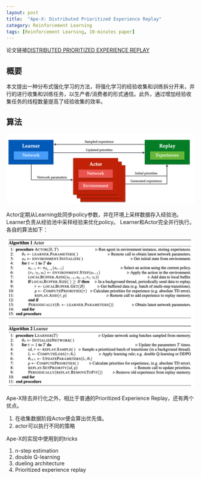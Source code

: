 ```yaml
---
layout: post
title:  "Ape-X: Distributed Prioritized Experience Replay"
category: Reinforcement Learning
tags: [Reinforcement Learning, 10-minutes paper]
---
```

论文链接[DISTRIBUTED PRIORITIZED EXPERIENCE REPLAY](https://arxiv.org/pdf/1803.00933.pdf)

## 概要
本文提出一种分布式强化学习的方法，将强化学习的经验收集和训练拆分开来，并行的进行收集和训练任务，以生产者/消费者的形式通信。此外，通过增加经验收集任务的线程数量提高了经验收集的效率。

## 算法

![Distributed Training illustration](https://raw.githubusercontent.com/lanpartis/DocsPics/master/images_for_docs/%E6%88%AA%E5%B1%8F2020-09-02%20%E4%B8%8B%E5%8D%885.28.44.png)

Actor定期从Learning处同步policy参数，并在环境上采样数据存入经验池。
Learner负责从经验池中采样经验来优化policy。
Learner和Actor完全并行执行。各自的算法如下：

![Algorithms](https://raw.githubusercontent.com/lanpartis/DocsPics/master/images_for_docs/%E6%88%AA%E5%B1%8F2020-09-02%20%E4%B8%8B%E5%8D%885.28.53.png)

Ape-X除去并行化之外，相比于普通的Prioritized Experience Replay，还有两个优点。

1. 在收集数据阶段Actor便会算出优先值。
2. actor可以执行不同的策略

Ape-X的实现中使用到的tricks
1. n-step estimation
2. double Q-learning 
3. dueling architecture
4. Prioritized experience replay

